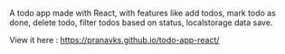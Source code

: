 A todo app made with React, with features like add todos, mark todo as done, delete todo, filter todos based on status, localstorage data save.

View it here : https://pranavks.github.io/todo-app-react/
